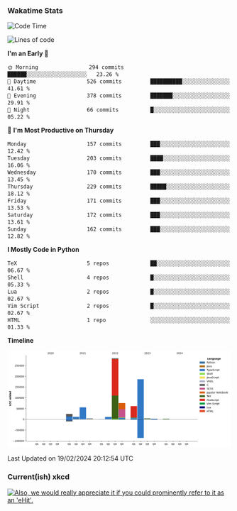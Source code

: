 ### Wakatime Stats
<!--START_SECTION:waka-->
![Code Time](http://img.shields.io/badge/Code%20Time-2%2C352%20hrs%2048%20mins-blue)

![Lines of code](https://img.shields.io/badge/From%20Hello%20World%20I%27ve%20Written-721.4%20thousand%20lines%20of%20code-blue)

**I'm an Early 🐤** 

```text
🌞 Morning                294 commits         ██████░░░░░░░░░░░░░░░░░░░   23.26 % 
🌆 Daytime                526 commits         ██████████░░░░░░░░░░░░░░░   41.61 % 
🌃 Evening                378 commits         ███████░░░░░░░░░░░░░░░░░░   29.91 % 
🌙 Night                  66 commits          █░░░░░░░░░░░░░░░░░░░░░░░░   05.22 % 
```
📅 **I'm Most Productive on Thursday** 

```text
Monday                   157 commits         ███░░░░░░░░░░░░░░░░░░░░░░   12.42 % 
Tuesday                  203 commits         ████░░░░░░░░░░░░░░░░░░░░░   16.06 % 
Wednesday                170 commits         ███░░░░░░░░░░░░░░░░░░░░░░   13.45 % 
Thursday                 229 commits         █████░░░░░░░░░░░░░░░░░░░░   18.12 % 
Friday                   171 commits         ███░░░░░░░░░░░░░░░░░░░░░░   13.53 % 
Saturday                 172 commits         ███░░░░░░░░░░░░░░░░░░░░░░   13.61 % 
Sunday                   162 commits         ███░░░░░░░░░░░░░░░░░░░░░░   12.82 % 
```


**I Mostly Code in Python** 

```text
TeX                      5 repos             ██░░░░░░░░░░░░░░░░░░░░░░░   06.67 % 
Shell                    4 repos             █░░░░░░░░░░░░░░░░░░░░░░░░   05.33 % 
Lua                      2 repos             █░░░░░░░░░░░░░░░░░░░░░░░░   02.67 % 
Vim Script               2 repos             █░░░░░░░░░░░░░░░░░░░░░░░░   02.67 % 
HTML                     1 repo              ░░░░░░░░░░░░░░░░░░░░░░░░░   01.33 % 
```



**Timeline**

![Lines of Code chart](https://raw.githubusercontent.com/joshuajeschek/joshuajeschek/main/assets/bar_graph.png)


 Last Updated on 19/02/2024 20:12:54 UTC
<!--END_SECTION:waka-->

### Current(ish) xkcd
<a id="xkcd-a" title="Also, we would really appreciate it if you could prominently refer to it as an 'eHit'." href="https://www.xkcd.com" target="_blank">
        <img align="center" id="xkcd-img" src="https://imgs.xkcd.com/comics/crossword_constructors.png" alt="Also, we would really appreciate it if you could prominently refer to it as an 'eHit'." height=300 />
</a>
